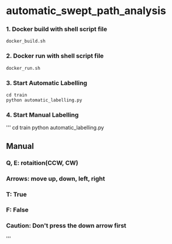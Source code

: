 # automatic_swept_path_analysis

### 1. Docker build with shell script file 

```
docker_build.sh
```

### 2. Docker run with shell script file

```
docker_run.sh
```

### 3. Start Automatic Labelling

```
cd train
python automatic_labelling.py
```

### 4. Start Manual Labelling

'''
cd train
python automatic_labelling.py

## Manual
### Q, E: rotaition(CCW, CW)
### Arrows: move up, down, left, right
### T: True
### F: False
### Caution: Don't press the down arrow first
'''
